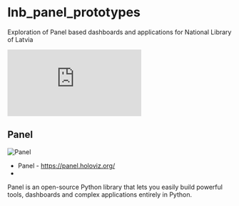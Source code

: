 # lnb_panel_prototypes
Exploration of Panel based dashboards and applications for National Library of Latvia

![NLL](https://makonis.lnb.lv/index.php/apps/files_sharing/ajax/publicpreview.php?x=2560&y=929&a=true&file=LNBlogoENG.png&t=spCVmvNTypc4YW8&scalingup=0)

## Panel

![Panel](https://panel.holoviz.org/_static/logo_horizontal_light_theme.png)

* Panel - https://panel.holoviz.org/
* 
Panel is an open-source Python library that lets you easily build powerful tools, dashboards and complex applications entirely in Python.
